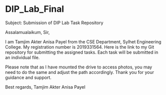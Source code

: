 # DIP_Lab_Final
Subject: Submission of DIP Lab Task Repository

Assalamualaikum, Sir,

I am Tamjim Akter Anisa Payel from the CSE Department, Sylhet Engineering College. My registration number is 2019331564.
Here is the link to my Git repository for submitting the assigned tasks. Each task will be submitted in an individual file.

Please note that as I have mounted the drive to access photos, you may need to do the same and adjust the path accordingly.
Thank you for your guidance and support.

Best regards,
Tamjim Akter Anisa Payel
